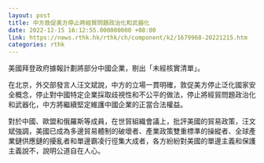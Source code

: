 ```yaml
---
layout: post
title: 中方敦促美方停止將經貿問題政治化和武器化
date: 2022-12-15 16:12:55.000000000 +08:00
link: https://news.rthk.hk/rthk/ch/component/k2/1679968-20221215.htm
categories: rthk
---
```


美國拜登政府據報計劃將部分中國企業，剔出「未經核實清單」。

在北京，外交部發言人汪文斌說，中方的立場一貫明確，敦促美方停止泛化國家安全概念，停止對中國特定企業採取歧視性和不公平的做法，停止將經貿問題政治化和武器化，中方將繼續堅定維護中國企業的正當合法權益。

對於中國、歐盟和俄羅斯等成員，在世貿組織會議上，批評美國的貿易政策，汪文斌強調，美國已成為多邊貿易體制的破壞者、產業政策雙重標準的操縱者、全球產業鏈供應鏈的擾亂者和單邊霸凌行徑集大成者，各方紛紛對美國的單邊主義和保護主義說不，說明公道自在人心。
